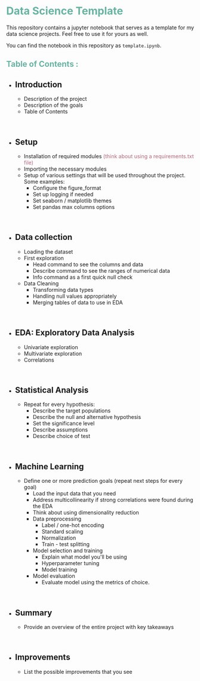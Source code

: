 # <span style="color:#69b3a2"> Data Science Template </span>

This repository contains a jupyter notebook that serves as a template for my data science projects. Feel free to use it for yours as well.

You can find the notebook in this repository as `template.ipynb`.

## <b style="color:#69b3a2"> Table of Contents : </b>

- Introduction
  -
  - Description of the project
  - Description of the goals
  - Table of Contents

&nbsp;

- Setup
  -
  - Installation of required modules <span style="color:#B3697A">(think about using a requirements.txt file)</span>
  - Importing the necessary modules
  - Setup of various settings that will be used throughout the project. Some examples:
    - Configure the figure_format
    - Set up logging if needed
    - Set seaborn / matplotlib themes
    - Set pandas max columns options

&nbsp;

- Data collection
  -
  - Loading the dataset
  - First exploration
    - Head command to see the columns and data
    - Describe command to see the ranges of numerical data
    - Info command as a first quick null check
  - Data Cleaning
    - Transforming data types
    - Handling null values appropriately
    - Merging tables of data to use in EDA

&nbsp;

- EDA: Exploratory Data Analysis
  -
  - Univariate exploration
  - Multivariate exploration
  - Correlations

&nbsp;

- Statistical Analysis
  -
  - Repeat for every hypothesis:
    - Describe the target populations
    - Describe the null and alternative hypothesis
    - Set the significance level
    - Describe assumptions
    - Describe choice of test

&nbsp;

- Machine Learning
  -
  - Define one or more prediction goals (repeat next steps for every goal)
    - Load the input data that you need
    - Address multicollinearity if strong correlations were found during the EDA
    - Think about using dimensionality reduction
    - Data preprocessing
      - Label / one-hot encoding
      - Standard scaling
      - Normalization
      - Train - test splitting
    - Model selection and training
      - Explain what model you'll be using
      - Hyperparameter tuning
      - Model training
    - Model evaluation
      - Evaluate model using the metrics of choice.

&nbsp;

- Summary
  -
  - Provide an overview of the entire project with key takeaways

&nbsp;

- Improvements
  -
  - List the possible improvements that you see

